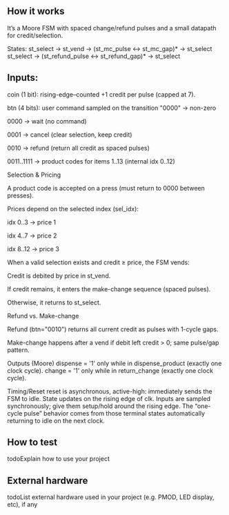 <!---

This file is used to generate your project datasheet. Please fill in the information below and delete any unused
sections.

You can also include images in this folder and reference them in the markdown. Each image must be less than
512 kb in size, and the combined size of all images must be less than 1 MB.
-->

## How it works

It’s a Moore FSM with spaced change/refund pulses and a small datapath for credit/selection.

States:
st_select → st_vend → (st_mc_pulse ↔ st_mc_gap)* → st_select
st_select → (st_refund_pulse ↔ st_refund_gap)* → st_select

## Inputs: 

coin (1 bit): rising-edge–counted +1 credit per pulse (capped at 7).

btn (4 bits): user command sampled on the transition "0000" → non-zero

0000 → wait (no command)

0001 → cancel (clear selection, keep credit)

0010 → refund (return all credit as spaced pulses)

0011..1111 → product codes for items 1..13 (internal idx 0..12)

Selection & Pricing

A product code is accepted on a press (must return to 0000 between presses).

Prices depend on the selected index (sel_idx):

idx 0..3 → price 1

idx 4..7 → price 2

idx 8..12 → price 3

When a valid selection exists and credit ≥ price, the FSM vends:

Credit is debited by price in st_vend.

If credit remains, it enters the make-change sequence (spaced pulses).

Otherwise, it returns to st_select.

Refund vs. Make-change

Refund (btn="0010") returns all current credit as pulses with 1-cycle gaps.

Make-change happens after a vend if debit left credit > 0; same pulse/gap pattern.



Outputs (Moore) dispense = '1' only while in dispense_product (exactly one clock cycle). change = '1' only while in return_change (exactly one clock cycle).

Timing/Reset reset is asynchronous, active-high: immediately sends the FSM to idle. State updates on the rising edge of clk. Inputs are sampled synchronously; give them setup/hold around the rising edge. The “one-cycle pulse” behavior comes from those terminal states automatically returning to idle on the next clock.
## How to test

todoExplain how to use your project

## External hardware

todoList external hardware used in your project (e.g. PMOD, LED display, etc), if any
